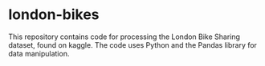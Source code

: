 # london-bikes
This repository contains code for processing the London Bike Sharing dataset, found on kaggle. The code uses Python and the Pandas library for data manipulation.
